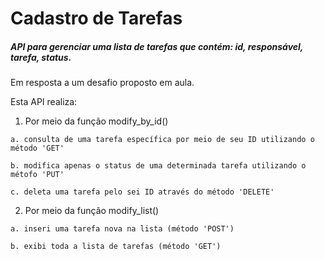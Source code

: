 # Cadastro de Tarefas

##### API para gerenciar uma lista de tarefas que contém: id, responsável, tarefa, status. 

Em resposta a um desafio proposto em aula. 

Esta API realiza:

  1. Por meio da função modify_by_id()
    
    a. consulta de uma tarefa específica por meio de seu ID utilizando o método 'GET'
    
    b. modifica apenas o status de uma determinada tarefa utilizando o métofo 'PUT'
    
    c. deleta uma tarefa pelo sei ID através do método 'DELETE'

  2. Por meio da função modify_list()

    a. inseri uma tarefa nova na lista (método 'POST')
    
    b. exibi toda a lista de tarefas (método 'GET')

